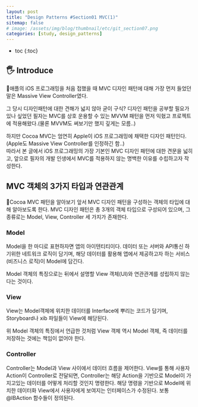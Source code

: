 ```yaml
---
layout: post
title: "Design Patterns #Section01 MVC(1)"
sitemap: false
# image: /assets/img/blog/thumbnail/etc/git_section07.png
categories: [study, design_patterns]
---
```


* toc
{:toc}

## 🖐️ Introduce
애플의 iOS 프로그래밍을 처음 접했을 때 MVC 디자인 패턴에 대해 가장 먼저 들었던 말은 Massive View Controller였다. 

그 당시 디자인패턴에 대한 견해가 넓지 않아 굳이 구식? 디자인 패턴을 공부할 필요가 있나 싶었던 필자는 MVC를 상호 운용할 수 있는 MVVM 패턴을 먼저 익혔고 프로젝트에 적용해왔다.(물론 MVVM도 써보기만 했지 깊게는 모름..)

하지만 Cocoa MVC는 엄연히 Apple이 iOS 프로그래밍에 채택한 디자인 패턴인다.(Apple도 Massive View Controller를 인정하긴 함..)   
따라서 본 글에서 iOS 프로그래밍의 가장 기본인 MVC 디자인 패턴에 대한 견문을 넓히고, 앞으로 필자의 개발 인생에서 MVC를 적용하지 않는 명백한 이유를 수립하고자 작성한다.

## MVC 객체의 3가지 타입과 연관관계
Cocoa MVC 패턴을 알아보기 앞서 MVC 디자인 패턴을 구성하는 객체의 타입에 대해 알아보도록 한다. MVC 디자인 패턴은 총 3개의 객체 타입으로 구성되어 있으며, 그 종류로는 Model, View, Controller 세 가지가 존재한다.

### Model
Model을 한 마디로 표현하자면 앱의 아이텐티티이다. 
데이터 또는 서버와 API통신 하기위한 네트워크 로직이 담기며, 해당 데이터를 활용해 앱에서 제공하고자 하는 서비스(비즈니스 로직)이 Model에 담긴다.

Model 객체의 특징으로는 뒤에서 설명할 View 객체(UI)와 연관관계를 성립하지 않는다는 것이다. 

### View
View는 Model객체에 위치한 데이터를 Interface에 뿌리는 코드가 담기며, Storyboard나 xib 파일들이 View에 해당된다.

위 Model 객체의 특징에서 언급한 것처럼 View 객체 역시 Model 객체, 즉 데이터를 저장하는 것에는 책임이 없어야 한다.

### Controller
Controller는 Model과 View 사이에서 데이터 흐름을 제어한다.
View를 통해 사용자 Action이 Controller로 전달되면, Controller는 해당 Action을 기반으로 Model이 가지고있는 데이터를 어떻게 처리할 것인지 명령한다. 해당 명령을 기반으로 Model에 위치한 데이터화 View에서 사용자에게 보여지는 인터페이스가 수정된다. 보통 @IBAction 함수들이 정의된다.